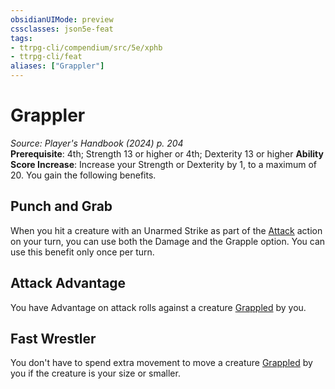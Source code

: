 ```yaml
---
obsidianUIMode: preview
cssclasses: json5e-feat
tags:
- ttrpg-cli/compendium/src/5e/xphb
- ttrpg-cli/feat
aliases: ["Grappler"]
---
```

# Grappler
*Source: Player's Handbook (2024) p. 204*  
**Prerequisite**: 4th; Strength 13 or higher or 4th; Dexterity 13 or higher
**Ability Score Increase**: Increase your Strength or Dexterity by 1, to a maximum of 20.
You gain the following benefits.

## Punch and Grab

When you hit a creature with an Unarmed Strike as part of the [Attack](2-Mechanics/CLI/rules/actions.md#Attack) action on your turn, you can use both the Damage and the Grapple option. You can use this benefit only once per turn.

## Attack Advantage

You have Advantage on attack rolls against a creature [Grappled](2-Mechanics/CLI/rules/conditions.md#Grappled) by you.

## Fast Wrestler

You don't have to spend extra movement to move a creature [Grappled](2-Mechanics/CLI/rules/conditions.md#Grappled) by you if the creature is your size or smaller.